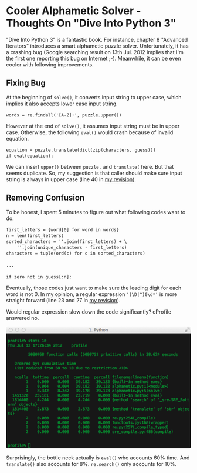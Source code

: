 # Cooler Alphametic Solver - Thoughts On "Dive Into Python 3"

"Dive Into Python 3" is a fantastic book.  For instance, chapter 8 "Advanced Iterators" introduces a smart alphametic puzzle solver.  Unfortunately, it has a crashing bug (Google searching result on 13th Jul. 2012 implies that I'm the first one reporting this bug on Internet ;-).  Meanwhile, it can be even cooler with following improvements.

## Fixing Bug

At the beginning of `solve()`, it converts input string to upper case, which implies it also accepts lower case input string.

    words = re.findall('[A-Z]+', puzzle.upper())

However at the end of `solve()`, it assumes input string must be in upper case.  Otherwise, the following `eval()` would crash because of invalid equation.

    equation = puzzle.translate(dict(zip(characters, guess)))
    if eval(equation):

We can insert `upper()` between `puzzle.` and `translate(` here.  But that seems duplicate.  So, my suggestion is that caller should make sure input string is always in upper case (line 40 in [my revision][0]).

## Removing Confusion

To be honest, I spent 5 minutes to figure out what following codes want to do.

    first_letters = {word[0] for word in words}
    n = len(first_letters)
    sorted_characters = ''.join(first_letters) + \
        ''.join(unique_characters - first_letters)
    characters = tuple(ord(c) for c in sorted_characters)

    ...

    if zero not in guess[:n]:

Eventually, those codes just want to make sure the leading digit for each word is not 0.  In my opinion, a regular expression `'(\D|^)0\d*'` is more straight forward (line 23 and 27 in [my revision][0]).

Would regular expression slow down the code significantly?  cProfile answered no.

![profile](profile.png)

Surprisingly, the bottle neck actually is `eval()` who accounts 60% time.  And `translate()` also accounts for 8%.  `re.search()` only accounts for 10%.



[0]: https://github.com/sun-li/alphametic/blob/master/alphametic.py "alphametic.py"
